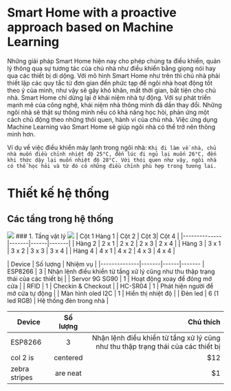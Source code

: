 # Smart Home with a proactive approach based on Machine Learning
  Những giải pháp Smart Home hiện nay cho phép chúng ta điều khiển, quản lý thông qua sự tương tác của chủ nhà như điều khiển bằng giọng nói hay qua các thiết bị di dộng. Với mô hình Smart Home như trên thì chủ nhà phải thiết lập các quy tắc từ đơn gian đến phức tạp để ngôi nhà hoạt động tốt theo ý của mình, như vậy sẽ gây khó khăn, mất thời gian, bất tiện cho chủ nhà. Smart Home chỉ dừng lại ở khái niệm nhà tự động. Với sự phát triển mạnh mẽ của công nghệ, khái niệm nhà thông minh đã dần thay đổi. Những ngôi nhà sẽ thật sự thông minh nếu có khả năng học hỏi, phản ứng một cách chủ động theo những thói quen, hành vi của chủ nhà. Việc ứng dụng Machine Learning vào Smart Home sẽ giúp ngôi nhà có thể trở nên thông minh hơn.
  
  Ví dụ về việc điều khiển máy lạnh trong ngôi nhà: 
  ```Khi đi làm về nhà, chủ nhà muốn điều chỉnh nhiệt độ 25°C, đến lúc đi ngủ lại muốn 26°C, đến khi thức dậy lại muốn nhiệt độ 28°C. Với thói quen như vậy, ngôi nhà có thể học hỏi và từ đó có những điều chỉnh phù hợp trong tương lai.```
  
 # Thiết kế hệ thống
 
 ## Các tầng trong hệ thống
 <img src="https://github.com/phungnhathai/smart-home-proactive/blob/master/image/layer.png">
 ### 1. Tầng vật lý
 <img src="https://github.com/phungnhathai/smart-home-proactive/blob/master/image/physical-layer.png">
 | Cột 1 Hàng 1 | Cột 2 | Cột 3| Cột 4 |
|--------------|-------|------|-------|
| Hàng 2 | 2 x 1 | 2 x 2 | 2 x 3 | 2 x 4 |
| Hàng 3 | 3 x 1 | 3 x 2 | 3 x 3 | 3 x 4 |
| Hàng 4 | 4 x 1 | 4 x 2 | 4 x 3 | 4 x 4 |


| Device | Số lượng | Nhiệm vụ |
|--------------|-------|------|-------
| ESP8266 | 3 | Nhận lệnh điều khiển từ tầng xử lý cũng như thu thập trạng thái của các thiết bị |
| Servor 9G SG90 | 1  | Hoạt động xoay để đóng mở cửa |
| RFID | 1 | Checkin & Checkout |
| HC-SR04 | 1 | Phát hiện người để mở cửa tự động |
| Màn hình oled I2C | 1 | Hiển thị nhiệt độ |
| Đèn led | 6 (1 led RGB) | Hệ thống đèn trong nhà |

| Device       | Số lượng       | Chú thích  |
| ------------- |:-------------:| -----:|
| ESP8266     | 3 | Nhận lệnh điều khiển từ tầng xử lý cũng như thu thập trạng thái của các thiết bị |
| col 2 is      | centered      |   $12 |
| zebra stripes | are neat      |    $1 |
